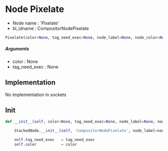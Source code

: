 # Node Pixelate

- Node name : 'Pixelate'
- bl_idname : CompositorNodePixelate


``` python
Pixelate(color=None, tag_need_exec=None, node_label=None, node_color=None)
```
##### Arguments

- color : None
- tag_need_exec : None

## Implementation

No implementation in sockets

## Init

``` python
def __init__(self, color=None, tag_need_exec=None, node_label=None, node_color=None):

    StackedNode.__init__(self, 'CompositorNodePixelate', node_label=node_label, node_color=node_color)

    self.tag_need_exec   = tag_need_exec
    self.color           = color
```
